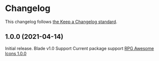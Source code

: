 # Changelog

This changelog follows [the Keep a Changelog standard](https://keepachangelog.com).

## 1.0.0 (2021-04-14)

Initial release.
Blade v1.0 Support
Current package support [RPG Awesome Icons 1.0.0](https://github.com/nagoshiashumari/Rpg-Awesome/releases/tag/1.0.0)
